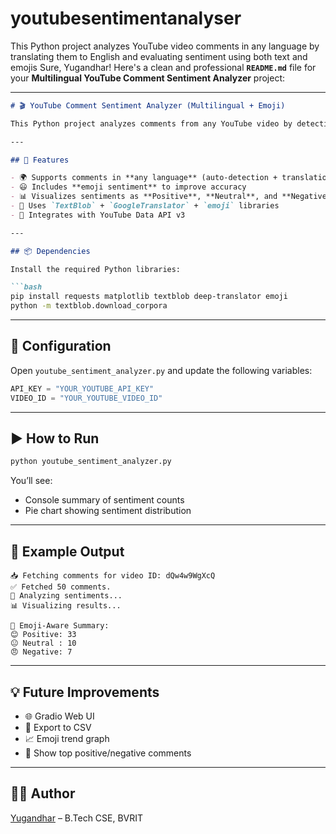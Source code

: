 # youtubesentimentanalyser
This Python project analyzes YouTube video comments in any language by translating them to English and evaluating sentiment using both text and emojis
Sure, Yugandhar! Here's a clean and professional **`README.md`** file for your **Multilingual YouTube Comment Sentiment Analyzer** project:

---

````markdown
# 🎬 YouTube Comment Sentiment Analyzer (Multilingual + Emoji)

This Python project analyzes comments from any YouTube video by detecting their language, translating them to English, and evaluating sentiment using both text polarity and emoji emotion scoring. Results are visualized in a clean pie chart.

---

## 🚀 Features

- 🌍 Supports comments in **any language** (auto-detection + translation)
- 😃 Includes **emoji sentiment** to improve accuracy
- 📊 Visualizes sentiments as **Positive**, **Neutral**, and **Negative**
- 🧠 Uses `TextBlob` + `GoogleTranslator` + `emoji` libraries
- 🔑 Integrates with YouTube Data API v3

---

## 📦 Dependencies

Install the required Python libraries:

```bash
pip install requests matplotlib textblob deep-translator emoji
python -m textblob.download_corpora
````

---

## 🔧 Configuration

Open `youtube_sentiment_analyzer.py` and update the following variables:

```python
API_KEY = "YOUR_YOUTUBE_API_KEY"
VIDEO_ID = "YOUR_YOUTUBE_VIDEO_ID"
```

---

## ▶️ How to Run

```bash
python youtube_sentiment_analyzer.py
```

You’ll see:

* Console summary of sentiment counts
* Pie chart showing sentiment distribution

---

## 📌 Example Output

```
📥 Fetching comments for video ID: dQw4w9WgXcQ
✅ Fetched 50 comments.
🧠 Analyzing sentiments...
📊 Visualizing results...

🎯 Emoji-Aware Summary:
😊 Positive: 33
😐 Neutral : 10
😠 Negative: 7
```

---

## 💡 Future Improvements

* 🌐 Gradio Web UI
* 📁 Export to CSV
* 📈 Emoji trend graph
* 💬 Show top positive/negative comments

---
## 👨‍💻 Author

[Yugandhar]((https://github.com/yugandhar-2003)) – B.Tech CSE, BVRIT

```
